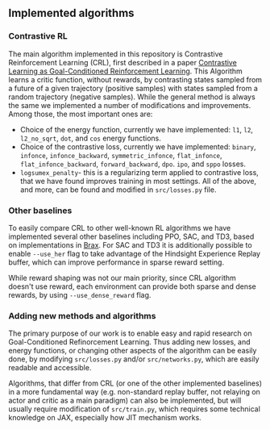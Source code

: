 ## Implemented algorithms
### Contrastive RL
The main algorithm implemented in this repository is Contrastive Reinforcement Learning (CRL), first described in a paper [Contrastive Learning as Goal-Conditioned
Reinforcement Learning](https://arxiv.org/pdf/2206.07568). This Algorithm learns a critic function, without rewards, by contrasting states sampled from a future of a given trajectory (positive samples) with states sampled from a random trajectory (negative samples). 
While the general method is always the same we implemented a number of modifications and improvements. Among those, the most important ones are:
* Choice of the energy function, currently we have implemented: `l1`, `l2`, `l2_no_sqrt`, `dot`, and `cos` energy functions.
* Choice of the contrastive loss, currently we have implemented: `binary`, `infonce`, `infonce_backward`, `symmetric_infonce`, `flat_infonce`, `flat_infonce_backward`, `forward_backward`, `dpo`. `ipo`, and `sppo` losses.
* `logsumex_penalty`- this is a regularizing term applied to contrastive loss, that we have found improves training in most settings.
All of the above, and more, can be found and modified  in `src/losses.py` file.
### Other baselines
To easily compare CRL to other well-known RL algorithms we have implemented several other baselines including PPO, SAC, and TD3, based on implementations in [Brax](https://github.com/google/brax). For SAC and TD3 it is additionally possible to enable `--use_her` flag to take advantage of the Hindsight Experience Replay buffer, which can improve performance in sparse reward setting. 

While reward shaping was not our main priority, since CRL algorithm doesn't use reward, each environment can provide both sparse and dense rewards, by using `--use_dense_reward` flag.

### Adding new methods and algorithms
The primary purpose of our work is to enable easy and rapid research on Goal-Conditioned Refinorcement Learning. Thus adding new losses, and energy functions, or changing other aspects of the algorithm can be easily done, by modifying `src/losses.py` and/or `src/networks.py`, which are easily readable and accessible.

Algorithms, that differ from CRL (or one of the other implemented baselines) in a more fundamental way (e.g. non-standard replay buffer, not relaying on actor and critic as a main paradigm) can also be implemented, but will usually require modification of `src/train.py`, which requires some technical knowledge on JAX, especially how JIT mechanism works.
